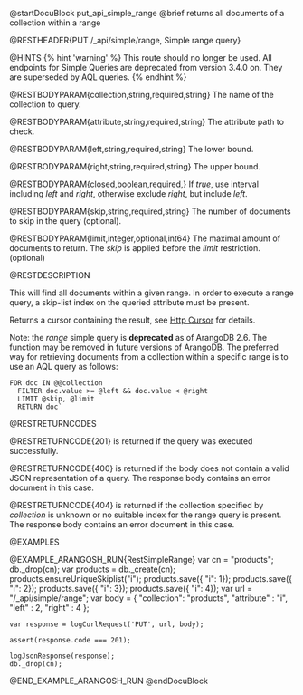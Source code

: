
@startDocuBlock put_api_simple_range
@brief returns all documents of a collection within a range

@RESTHEADER{PUT /_api/simple/range, Simple range query}

@HINTS
{% hint 'warning' %}
This route should no longer be used.
All endpoints for Simple Queries are deprecated from version 3.4.0 on.
They are superseded by AQL queries.
{% endhint %}

@RESTBODYPARAM{collection,string,required,string}
The name of the collection to query.

@RESTBODYPARAM{attribute,string,required,string}
The attribute path to check.

@RESTBODYPARAM{left,string,required,string}
The lower bound.

@RESTBODYPARAM{right,string,required,string}
The upper bound.

@RESTBODYPARAM{closed,boolean,required,}
If *true*, use interval including *left* and *right*,
otherwise exclude *right*, but include *left*.

@RESTBODYPARAM{skip,string,required,string}
The number of documents to skip in the query (optional).

@RESTBODYPARAM{limit,integer,optional,int64}
The maximal amount of documents to return. The *skip*
is applied before the *limit* restriction. (optional)

@RESTDESCRIPTION

This will find all documents within a given range. In order to execute a
range query, a skip-list index on the queried attribute must be present.

Returns a cursor containing the result, see [Http Cursor](../AqlQueryCursor/README.md) for details.

Note: the *range* simple query is **deprecated** as of ArangoDB 2.6. 
The function may be removed in future versions of ArangoDB. The preferred
way for retrieving documents from a collection within a specific range
is to use an AQL query as follows: 

    FOR doc IN @@collection 
      FILTER doc.value >= @left && doc.value < @right 
      LIMIT @skip, @limit 
      RETURN doc`

@RESTRETURNCODES

@RESTRETURNCODE{201}
is returned if the query was executed successfully.

@RESTRETURNCODE{400}
is returned if the body does not contain a valid JSON representation of a
query. The response body contains an error document in this case.

@RESTRETURNCODE{404}
is returned if the collection specified by *collection* is unknown or no
suitable index for the range query is present.  The response body contains 
an error document in this case.

@EXAMPLES

@EXAMPLE_ARANGOSH_RUN{RestSimpleRange}
    var cn = "products";
    db._drop(cn);
    var products = db._create(cn);
    products.ensureUniqueSkiplist("i");
    products.save({ "i": 1});
    products.save({ "i": 2});
    products.save({ "i": 3});
    products.save({ "i": 4});
    var url = "/_api/simple/range";
    var body = { "collection": "products", "attribute" : "i", "left" : 2, "right" : 4 };

    var response = logCurlRequest('PUT', url, body);

    assert(response.code === 201);

    logJsonResponse(response);
    db._drop(cn);
@END_EXAMPLE_ARANGOSH_RUN
@endDocuBlock

